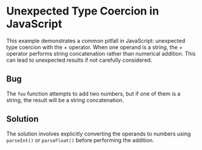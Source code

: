 # Unexpected Type Coercion in JavaScript
This example demonstrates a common pitfall in JavaScript: unexpected type coercion with the + operator. When one operand is a string, the + operator performs string concatenation rather than numerical addition. This can lead to unexpected results if not carefully considered.

## Bug
The `foo` function attempts to add two numbers, but if one of them is a string, the result will be a string concatenation.

## Solution
The solution involves explicitly converting the operands to numbers using `parseInt()` or `parseFloat()` before performing the addition.